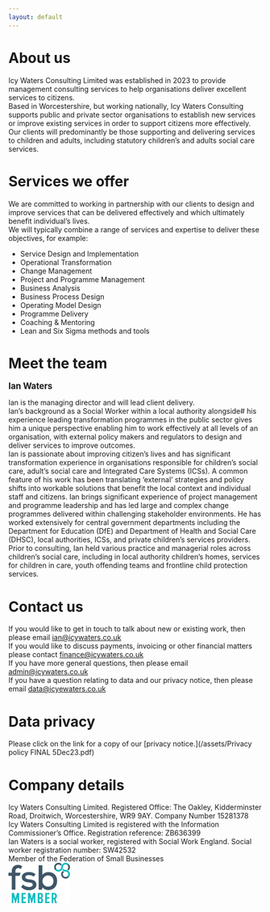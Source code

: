 ```yaml
---
layout: default
---
```


# About us

Icy Waters Consulting Limited was established in 2023 to provide management consulting services to help organisations deliver excellent services to citizens. <br>
Based in Worcestershire, but working nationally, Icy Waters Consulting supports public and private sector organisations to establish new services or improve existing services in order to support citizens more effectively. <br>
Our clients will predominantly be those supporting and delivering services to children and adults, including statutory children’s and adults social care services.

# Services we offer

We are committed to working in partnership with our clients to design and improve services that can be delivered effectively and which ultimately benefit individual’s lives.<br>
We will typically combine a range of services and expertise to deliver these objectives, for example:

* Service Design and Implementation
* Operational Transformation
* Change Management
* Project and Programme Management
* Business Analysis
* Business Process Design
* Operating Model Design
* Programme Delivery
* Coaching & Mentoring
* Lean and Six Sigma methods and tools

# Meet the team

<span style="font-size:1.2em;"><strong>Ian Waters</strong></span>


Ian is the managing director and will lead client delivery.<br>
Ian’s background as a Social Worker within a local authority alongside# his experience leading transformation programmes in the public sector gives him a unique perspective enabling him to work effectively at all levels of an organisation, with external policy makers and regulators to design and deliver services to improve outcomes.<br> 
Ian is passionate about improving citizen’s lives and has significant transformation experience in organisations responsible for children’s social care, adult’s social care and Integrated Care Systems (ICSs). A common feature of his work has been translating ‘external’ strategies and policy shifts into workable solutions that benefit the local context and individual staff and citizens. 
Ian brings significant experience of project management and programme leadership and has led large and complex change programmes delivered within challenging stakeholder environments. He has worked extensively for central government departments including the Department for Education (DfE) and Department of Health and Social Care (DHSC), local authorities, ICSs, and private children’s services providers. <br>
Prior to consulting, Ian held various practice and managerial roles across children’s social care, including in local authority children’s homes, services for children in care, youth offending teams and frontline child protection services. 

# Contact us

If you would like to get in touch to talk about new or existing work, then please email [ian@icywaters.co.uk](mailto:ian@icywaters.co.uk)<br>
If you would like to discuss payments, invoicing or other financial matters please contact [finance@icywaters.co.uk](mailto:finance@icywaters.co.uk)<br>
If you have more general questions, then please email [admin@icywaters.co.uk](mailto:admin@icywaters.co.uk)<br>
If you have a question relating to data and our privacy notice, then please email [data@icyewaters.co.uk](mailto:data@icyewaters.co.uk)<br>

# Data privacy

Please click on the link for a copy of our [privacy notice.](/assets/Privacy policy FINAL 5Dec23.pdf)

# Company details

Icy Waters Consulting Limited. Registered Office: The Oakley, Kidderminster Road, Droitwich, Worcestershire, WR9 9AY. Company Number 15281378<br>
Icy Waters Consulting Limited is registered with the Information Commissioner’s Office. Registration reference: ZB636399<br>
Ian Waters is a social worker, registered with Social Work England. Social worker registration number: SW42532<br>
Member of the Federation of Small Businesses<br>
<img src="assets/fsb.png" height="80">
